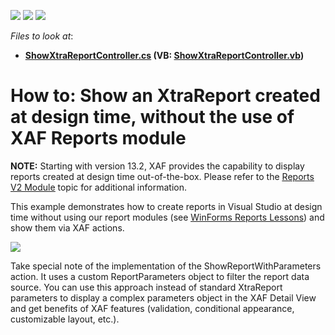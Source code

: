 <!-- default badges list -->
![](https://img.shields.io/endpoint?url=https://codecentral.devexpress.com/api/v1/VersionRange/134575664/18.2.5%2B)
[![](https://img.shields.io/badge/Open_in_DevExpress_Support_Center-FF7200?style=flat-square&logo=DevExpress&logoColor=white)](https://supportcenter.devexpress.com/ticket/details/E4752)
[![](https://img.shields.io/badge/📖_How_to_use_DevExpress_Examples-e9f6fc?style=flat-square)](https://docs.devexpress.com/GeneralInformation/403183)
<!-- default badges end -->
<!-- default file list -->
*Files to look at*:

* **[ShowXtraReportController.cs](./CS/NativeXtraReportExample.Module.Win/Controllers/ShowXtraReportController.cs) (VB: [ShowXtraReportController.vb](./VB/NativeXtraReportExample.Module.Win/Controllers/ShowXtraReportController.vb))**
<!-- default file list end -->
# How to: Show an XtraReport created at design time, without the use of XAF Reports module


<p><strong>NOTE:</strong> Starting with version 13.2, XAF provides the capability to display reports created at design time out-of-the-box. Please refer to the <a href="http://documentation.devexpress.com/#Xaf/CustomDocument3592"><u>Reports V2 Module</u></a> topic for additional information.</p><p>This example demonstrates how to create reports in Visual Studio at design time without using our report modules (see <a href="http://documentation.devexpress.com/#xtrareports/CustomDocument9820"><u>WinForms Reports Lessons</u></a>) and show them via XAF actions.</p><p><img src="https://raw.githubusercontent.com/DevExpress-Examples/how-to-show-an-xtrareport-created-at-design-time-without-the-use-of-xaf-reports-module-e4752/12.2.8+/media/f5e4a4a1-0a66-4380-a7ea-2cbaa4bdeeff.png"></p><p>Take special note of the implementation of the ShowReportWithParameters action. It uses a custom ReportParameters object to filter the report data source. You can use this approach instead of standard XtraReport parameters to display a complex parameters object in the XAF Detail View and get benefits of XAF features (validation, conditional appearance, customizable layout, etc.).</p>

<br/>


